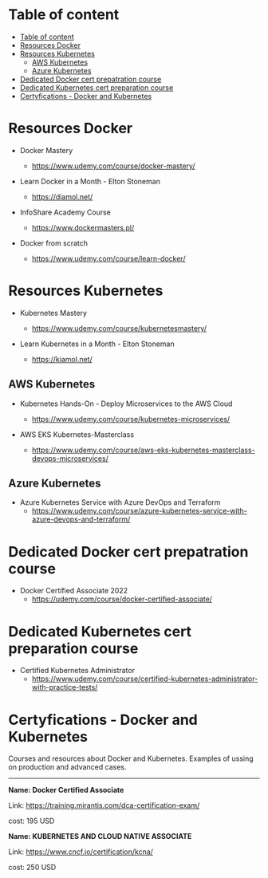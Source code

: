 # Table of content

<!-- TOC -->

- [Table of content](#table-of-content)
- [Resources Docker](#resources-docker)
- [Resources Kubernetes](#resources-kubernetes)
  - [AWS Kubernetes](#aws-kubernetes)
  - [Azure Kubernetes](#azure-kubernetes)
- [Dedicated Docker cert prepatration course](#dedicated-docker-cert-prepatration-course)
- [Dedicated Kubernetes cert preparation course](#dedicated-kubernetes-cert-preparation-course)
- [Certyfications - Docker and Kubernetes](#certyfications---docker-and-kubernetes)

<!-- /TOC -->

# Resources Docker

- Docker Mastery

  - https://www.udemy.com/course/docker-mastery/

- Learn Docker in a Month - Elton Stoneman

  - https://diamol.net/

- InfoShare Academy Course

  - https://www.dockermasters.pl/

- Docker from scratch
  - https://www.udemy.com/course/learn-docker/

# Resources Kubernetes

- Kubernetes Mastery

  - https://www.udemy.com/course/kubernetesmastery/

- Learn Kubernetes in a Month - Elton Stoneman
  - https://kiamol.net/

## AWS Kubernetes

- Kubernetes Hands-On - Deploy Microservices to the AWS Cloud

  - https://www.udemy.com/course/kubernetes-microservices/

- AWS EKS Kubernetes-Masterclass
  - https://www.udemy.com/course/aws-eks-kubernetes-masterclass-devops-microservices/

## Azure Kubernetes

- Azure Kubernetes Service with Azure DevOps and Terraform
  - https://www.udemy.com/course/azure-kubernetes-service-with-azure-devops-and-terraform/

# Dedicated Docker cert prepatration course

- Docker Certified Associate 2022
  - https://udemy.com/course/docker-certified-associate/

# Dedicated Kubernetes cert preparation course

- Certified Kubernetes Administrator
  - https://www.udemy.com/course/certified-kubernetes-administrator-with-practice-tests/

# Certyfications - Docker and Kubernetes

Courses and resources about Docker and Kubernetes. Examples of ussing on production and advanced cases.

---

**Name: Docker Certified Associate**

Link: https://training.mirantis.com/dca-certification-exam/

cost: 195 USD

**Name: KUBERNETES AND CLOUD NATIVE ASSOCIATE**

Link: https://www.cncf.io/certification/kcna/

cost: 250 USD
